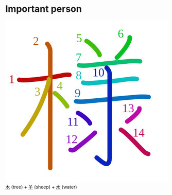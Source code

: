 # Important person
![69d8](../kanji-colorize/69d8.svg)
[木](木.md) (tree) + [羊](羊.md) (sheep) + [水](../../Vocabulary/水.md) (water) 